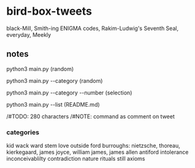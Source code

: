 # bird-box-tweets
black-Mill, Smith-ing ENIGMA codes, Rakim-Ludwig's Seventh Seal, everyday, Meekly

## notes
python3 main.py (random)

python3 main.py --category (random)

python3 main.py --category --number (selection)

python3 main.py --list (README.md)

/#TODO: 280 characters
/#NOTE: command as comment on tweet

### categories

kid
wack
ward
stem
love
outside
ford
burroughs: nietzsche, thoreau, kierkegaard, james joyce, william james, james allen
antiford
intolerance
inconceivablilty
contradiction
nature
rituals
still
axioms
